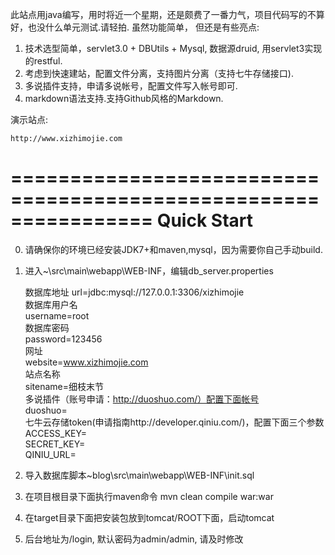 此站点用java编写，用时将近一个星期，还是颇费了一番力气，项目代码写的不算好，也没什么单元测试.请轻拍. 虽然功能简单， 但还是有些亮点:

1. 技术选型简单，servlet3.0 + DBUtils + Mysql, 数据源druid, 用servlet3实现的restful.
2. 考虑到快速建站，配置文件分离，支持图片分离（支持七牛存储接口).
3. 多说插件支持，申请多说帐号，配置文件写入帐号即可.
4. markdown语法支持.支持Github风格的Markdown.



演示站点:

    http://www.xizhimojie.com

================================================================
Quick Start
================================================================

0.  请确保你的环境已经安装JDK7+和maven,mysql，因为需要你自己手动build.


1. 进入~\src\main\webapp\WEB-INF，编辑db_server.properties

    数据库地址
    	url=jdbc:mysql://127.0.0.1:3306/xizhimojie  
	数据库用户名  
	username=root  
	数据库密码  
	password=123456  
	网址  
	website=www.xizhimojie.com  
	站点名称  
	sitename=细枝末节  
	多说插件（账号申请：http://duoshuo.com/）配置下面帐号  
	duoshuo=  
	七牛云存储token(申请指南http://developer.qiniu.com/)，配置下面三个参数  
    	ACCESS_KEY=  
	SECRET_KEY=  
	QINIU_URL=  

2. 导入数据库脚本\~blog\src\main\webapp\WEB-INF\init.sql

3. 在项目根目录下面执行maven命令 mvn clean compile war:war

4. 在target目录下面把安装包放到tomcat/ROOT下面，启动tomcat

5. 后台地址为/login, 默认密码为admin/admin, 请及时修改

